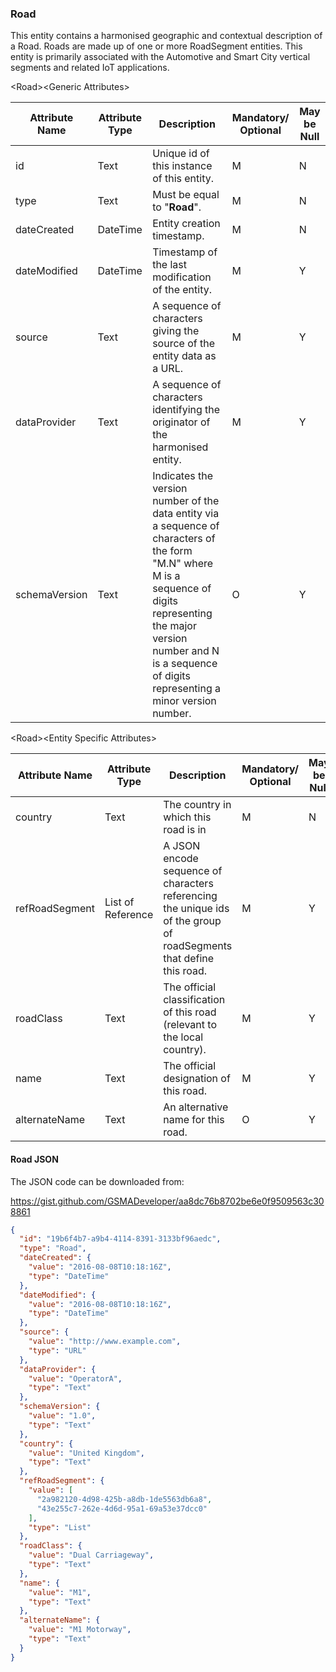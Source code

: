 ### Road

This entity contains a harmonised geographic and contextual description of a Road. Roads are made up of one or more RoadSegment entities. This entity is primarily associated with the Automotive and Smart City vertical segments and related IoT applications.

&lt;Road&gt;&lt;Generic Attributes&gt;

| Attribute Name | Attribute Type | Description                                                                                                                                                                                                                             | Mandatory/ Optional | May be Null |
|----------------|----------------|-----------------------------------------------------------------------------------------------------------------------------------------------------------------------------------------------------------------------------------------|--------------------|-------------|
| id             | Text           | Unique id of this instance of this entity.                                                                                                                                                                                              | M                  | N           |
| type           | Text           | Must be equal to "**Road**".                                                                                                                                                                                                            | M                  | N           |
| dateCreated    | DateTime       | Entity creation timestamp.                                                                                                                                                                                                              | M                  | N           |
| dateModified   | DateTime       | Timestamp of the last modification of the entity.                                                                                                                                                                                       | M                  | Y           |
| source         | Text           | A sequence of characters giving the source of the entity data as a URL.                                                                                                                                                                 | M                  | Y           |
| dataProvider   | Text           | A sequence of characters identifying the originator of the harmonised entity.                                                                                                                                                           | M                  | Y           |
| schemaVersion  | Text           | Indicates the version number of the data entity via a sequence of characters of the form "M.N" where M is a sequence of digits representing the major version number and N is a sequence of digits representing a minor version number. | O                  | Y           |

&lt;Road&gt;&lt;Entity Specific Attributes&gt;

| Attribute Name | Attribute Type    | Description                                                                                                         | Mandatory/ Optional | May be Null |
|----------------|-------------------|---------------------------------------------------------------------------------------------------------------------|--------------------|-------------|
| country        | Text              | The country in which this road is in                                                                                | M                  | N           |
| refRoadSegment | List of Reference | A JSON encode sequence of characters referencing the unique ids of the group of roadSegments that define this road. | M                  | Y           |
| roadClass      | Text              | The official classification of this road (relevant to the local country).                                           | M                  | Y           |
| name           | Text              | The official designation of this road.                                                                              | M                  | Y           |
| alternateName  | Text              | An alternative name for this road.                                                                                  | O                  | Y           |

#### Road JSON

The JSON code can be downloaded from:

<https://gist.github.com/GSMADeveloper/aa8dc76b8702be6e0f9509563c308861>
```json
{
  "id": "19b6f4b7-a9b4-4114-8391-3133bf96aedc",
  "type": "Road",
  "dateCreated": {
    "value": "2016-08-08T10:18:16Z",
    "type": "DateTime"
  },
  "dateModified": {
    "value": "2016-08-08T10:18:16Z",
    "type": "DateTime"
  },
  "source": {
    "value": "http://www.example.com",
    "type": "URL"
  },
  "dataProvider": {
    "value": "OperatorA",
    "type": "Text"
  },
  "schemaVersion": {
    "value": "1.0",
    "type": "Text"
  },
  "country": {
    "value": "United Kingdom",
    "type": "Text"
  },
  "refRoadSegment": {
    "value": [
      "2a982120-4d98-425b-a8db-1de5563db6a8",
      "43e255c7-262e-4d6d-95a1-69a53e37dcc0"
    ],
    "type": "List"
  },
  "roadClass": {
    "value": "Dual Carriageway",
    "type": "Text"
  },
  "name": {
    "value": "M1",
    "type": "Text"
  },
  "alternateName": {
    "value": "M1 Motorway",
    "type": "Text"
  }
}
```
